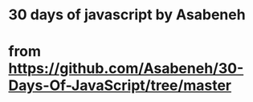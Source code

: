 # 30 days of javascript by Asabeneh

# from https://github.com/Asabeneh/30-Days-Of-JavaScript/tree/master
